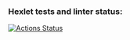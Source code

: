 ### Hexlet tests and linter status:
[![Actions Status](https://github.com/Artem26635/python-project-49/workflows/hexlet-check/badge.svg)](https://github.com/Artem26635/python-project-49/actions)